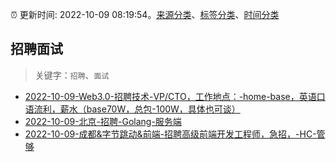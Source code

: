 :alarm_clock: 更新时间: 2022-10-09 08:19:54。[来源分类](../README.md)、[标签分类](../TAGS.md)、[时间分类](../TIMELINE.md)

## 招聘面试


> 关键字：`招聘`、`面试`



- [2022-10-09-Web3.0-招聘技术-VP/CTO，工作地点：-home-base，英语口语流利，薪水（base70W，总包-100W，具体也可谈）](https://www.v2ex.com/t/885542) 
- [2022-10-09-北京-招聘-Golang-服务端](https://www.v2ex.com/t/885535) 
- [2022-10-09-成都&字节跳动&前端-招聘高级前端开发工程师，急招，-HC-管够](https://www.v2ex.com/t/885514) 